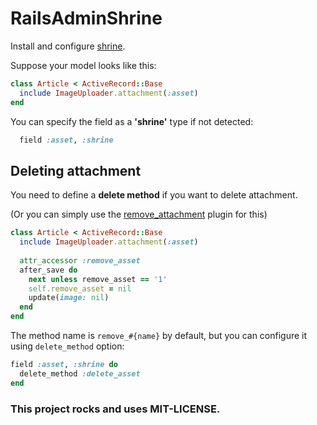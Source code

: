 # RailsAdminShrine

Install and configure [shrine](https://github.com/shrinerb/shrine).

Suppose your model looks like this:

```ruby
class Article < ActiveRecord::Base
  include ImageUploader.attachment(:asset)
end
```

You can specify the field as a **'shrine'** type if not detected:

```ruby
  field :asset, :shrine
```

## Deleting attachment

You need to define a **delete method** if you want to delete attachment.

(Or you can simply use the [remove_attachment](https://github.com/shrinerb/shrine/blob/master/lib/shrine/plugins/remove_attachment.rb) plugin for this)

```ruby
class Article < ActiveRecord::Base
  include ImageUploader.attachment(:asset)
  
  attr_accessor :remove_asset
  after_save do
    next unless remove_asset == '1'
    self.remove_asset = nil
    update(image: nil)
  end
end
```

The method name is `remove_#{name}` by default, but you can configure it using `delete_method` option:

```ruby
field :asset, :shrine do
  delete_method :delete_asset
end
```

### This project rocks and uses MIT-LICENSE.
